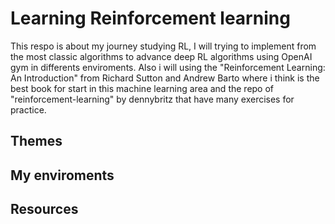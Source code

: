 # Learning Reinforcement learning

This respo is about my journey studying RL, I will trying to implement from the most classic algorithms to advance deep RL algorithms using OpenAI gym in differents enviroments. Also i will using the "Reinforcement Learning: An Introduction" from Richard Sutton and Andrew Barto where i think is the best book for start in this machine learning area and the repo of "reinforcement-learning"  by dennybritz that have many exercises for practice. 

## Themes



## My enviroments


## Resources

